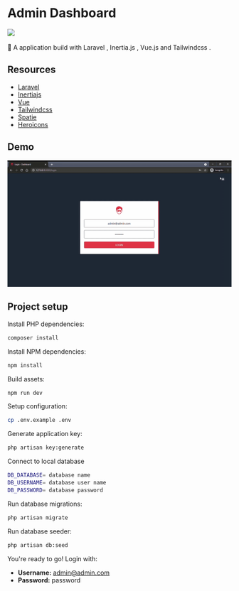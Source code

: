 # Admin Dashboard

<a href="https://github.com/SaiHtetWaiYan/admin-dashboard/blob/main/LICENSE">
    <img src="https://img.shields.io/github/license/SaiHtetWaiYan/admin-dashboard">
</a>

🧶 A application build with Laravel , Inertia.js , Vue.js and Tailwindcss  .

## Resources
- [Laravel](https://laravel.com)
- [Inertiajs](https://inertiajs.com)
- [Vue](https://vuejs.org)
- [Tailwindcss](https://tailwindcss.com)
- [Spatie](https://spatie.be/docs/laravel-permission/v4/introduction)
- [Heroicons](https://heroicons.dev)


## Demo

![](Demo.gif)



## Project setup

Install PHP dependencies:

```sh
composer install
```

Install NPM dependencies:

```sh
npm install
```

Build assets:

```sh
npm run dev
```

Setup configuration:

```sh
cp .env.example .env
```

Generate application key:

```sh
php artisan key:generate
```

Connect to local database

```sh
DB_DATABASE= database name
DB_USERNAME= database user name
DB_PASSWORD= database password
```

Run database migrations:

```sh
php artisan migrate
```

Run database seeder:

```sh
php artisan db:seed
```

You're ready to go! Login with:

- **Username:** admin@admin.com
- **Password:** password